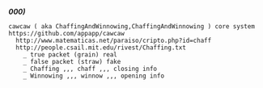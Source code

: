 ***000)***

    cawcaw ( aka ChaffingAndWinnowing,ChaffingAndWinnowing ) core system
    https://github.com/appapp/cawcaw
      http://www.matematicas.net/paraiso/cripto.php?id=chaff
      http://people.csail.mit.edu/rivest/Chaffing.txt
        _ true packet (grain) real
        _ false packet (straw) fake
        _ Chaffing ,,, chaff ,,, closing info
        _ Winnowing ,,, winnow ,,, opening info

